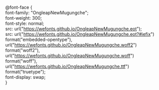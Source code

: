 @font-face {   
    font-family: "OngleapNewMugungche";   
    font-weight: 300;   
    font-style: normal;   
    src: url("https://wefonts.github.io/OngleapNewMugungche.eot");   
    src: url("https://wefonts.github.io/OngleapNewMugungche.eot?#iefix") format("embedded-opentype"),   
         url("https://wefonts.github.io/OngleapNewMugungche.woff2") format("woff2"),   
         url("https://wefonts.github.io/OngleapNewMugungche.woff") format("woff"),   
         url("https://wefonts.github.io/OngleapNewMugungche.ttf") format("truetype");   
    font-display: swap;   
}   
